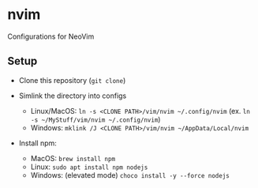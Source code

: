 # nvim

Configurations for NeoVim

## Setup

- Clone this repository (`git clone`)

- Simlink the directory into configs
    - Linux/MacOS: `ln -s <CLONE PATH>/vim/nvim ~/.config/nvim` (ex. `ln -s ~/MyStuff/vim/nvim ~/.config/nvim`)
    - Windows: `mklink /J <CLONE PATH>/vim/nvim ~/AppData/Local/nvim`

- Install npm:
    - MacOS: `brew install npm`
    - Linux: `sudo apt install npm nodejs`
    - Windows: (elevated mode) `choco install -y --force nodejs`

